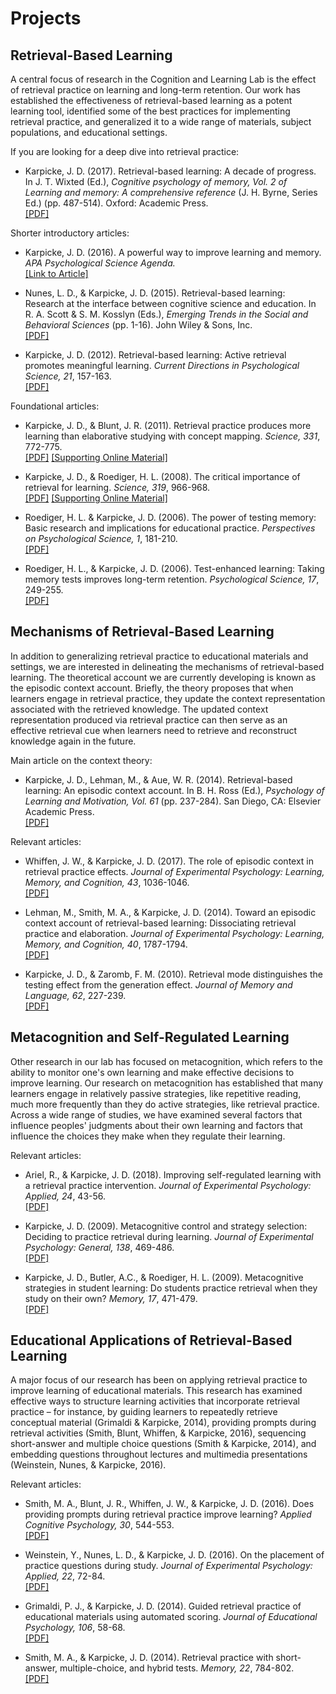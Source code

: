 # Projects

## Retrieval-Based Learning

A central focus of research in the Cognition and Learning Lab is the effect of retrieval practice on learning and long-term retention. Our work has established the effectiveness of retrieval-based learning as a potent learning tool, identified some of the best practices for implementing retrieval practice, and generalized it to a wide range of materials, subject populations, and educational settings.

If you are looking for a deep dive into retrieval practice:
                    
- Karpicke, J. D. (2017). Retrieval-based learning: A decade of progress. In J. T. Wixted (Ed.), <em>Cognitive psychology of memory, Vol. 2 of Learning and memory: A comprehensive reference</em> (J. H. Byrne, Series Ed.) (pp. 487-514). Oxford: Academic Press. <br> <a href="http://learninglab.psych.purdue.edu/downloads/inpress_Karpicke_Retrieval_Based_Learning_Review.pdf">[PDF]</a></li>
                    
Shorter introductory articles:

- Karpicke, J. D. (2016). A powerful way to improve learning and memory. <em>APA Psychological Science Agenda.</em> <br> <a href="http://www.apa.org/science/about/psa/2016/06/learning-memory.aspx">[Link to Article]</a>

- Nunes, L. D., &amp; Karpicke, J. D. (2015). Retrieval-based learning: Research at the interface between cognitive science and education. In R. A. Scott &amp; S. M. Kosslyn (Eds.), <em>Emerging Trends in the Social and Behavioral Sciences</em> (pp. 1-16). John Wiley &amp; Sons, Inc. <br> <a href="http://learninglab.psych.purdue.edu/downloads/2015_Nunes_Karpicke_Emerging_Trends.pdf">[PDF]</a>

- Karpicke, J. D. (2012). Retrieval-based learning: Active retrieval promotes meaningful learning. <em>Current Directions in Psychological Science, 21</em>, 157-163. <br> <a href="http://learninglab.psych.purdue.edu/downloads/2012_Karpicke_CDPS.pdf">[PDF]</a>

Foundational articles:
                    
- Karpicke, J. D., &amp; Blunt, J. R. (2011). Retrieval practice produces more learning than elaborative studying with concept mapping. <em>Science, 331</em>, 772-775. <br> <a href="http://learninglab.psych.purdue.edu/downloads/2011_Karpicke_Blunt_Science.pdf">[PDF]</a> <a href="http://learninglab.psych.purdue.edu/downloads/2011_Karpicke_Blunt_ScienceSupportingMaterial.pdf">[Supporting Online Material]</a>

- Karpicke, J. D., &amp; Roediger, H. L. (2008). The critical importance of retrieval for learning. <em>Science, 319</em>, 966-968. <br> <a href="http://learninglab.psych.purdue.edu/downloads/2008_Karpicke_Roediger_Science.pdf">[PDF]</a> <a href="http://learninglab.psych.purdue.edu/downloads/2008_Karpicke_Roediger_ScienceSupportingMaterial.pdf">[Supporting Online Material]</a></li>

- Roediger, H. L. &amp; Karpicke, J. D. (2006). The power of testing memory: Basic research and implications for educational practice. <em>Perspectives on Psychological Science, 1</em>, 181-210. <br> <a href="http://learninglab.psych.purdue.edu/downloads/2006_Roediger_Karpicke_Review.pdf">[PDF]</a></li>

- Roediger, H. L., &amp; Karpicke, J. D. (2006). Test-enhanced learning: Taking memory tests improves long-term retention. <em>Psychological Science, 17</em>, 249-255. <br> <a href="http://learninglab.psych.purdue.edu/downloads/2006_Roediger_Karpicke_PsychSci.pdf">[PDF]</a>


## Mechanisms of Retrieval-Based Learning

In addition to generalizing retrieval practice to educational materials and settings, we are interested in delineating the mechanisms of retrieval-based learning. The theoretical account we are currently developing is known as the episodic context account. Briefly, the theory proposes that when learners engage in retrieval practice, they update the context representation associated with the retrieved knowledge. The updated context representation produced via retrieval practice can then serve as an effective retrieval cue when learners need to retrieve and reconstruct knowledge again in the future.
                    
Main article on the context theory:

- Karpicke, J. D., Lehman, M., &amp; Aue, W. R. (2014). Retrieval-based learning: An episodic context account. In B. H. Ross (Ed.), <em>Psychology of Learning and Motivation, Vol. 61</em> (pp. 237-284). San Diego, CA: Elsevier Academic Press. <br> <a href="http://learninglab.psych.purdue.edu/downloads/2014_Karpicke_Lehman_Aue_PLM.pdf">[PDF]</a>
                    
Relevant articles:

- Whiffen, J. W., &amp; Karpicke, J. D. (2017). The role of episodic context in retrieval practice effects. <em>Journal of Experimental Psychology: Learning, Memory, and Cognition, 43</em>, 1036-1046. <br> <a href="http://learninglab.psych.purdue.edu/downloads/inpress_Whiffen_Karpicke_JEPLMC.pdf">[PDF]</a></li>

- Lehman, M., Smith, M. A., &amp; Karpicke, J. D. (2014). Toward an episodic context account of retrieval-based learning: Dissociating retrieval practice and elaboration. <em>Journal of Experimental Psychology: Learning, Memory, and Cognition, 40</em>, 1787-1794. <br> <a href="http://learninglab.psych.purdue.edu/downloads/2014_Lehman_Smith_Karpicke_JEPLMC.pdf">[PDF]</a></li>

- Karpicke, J. D., &amp; Zaromb, F. M. (2010). Retrieval mode distinguishes the testing effect from the generation effect. <em>Journal of Memory and Language, 62</em>, 227-239. <br> <a href="http://learninglab.psych.purdue.edu/downloads/2010_Karpicke_Zaromb_JML.pdf">[PDF]</a></li>


## Metacognition and Self-Regulated Learning

Other research in our lab has focused on metacognition, which refers to the ability to monitor one's own learning and make effective decisions to improve learning. Our research on metacognition has established that many learners engage in relatively passive strategies, like repetitive reading, much more frequently than they do active strategies, like retrieval practice. Across a wide range of studies, we have examined several factors that influence peoples' judgments about their own learning and factors that influence the choices they make when they regulate their learning.

Relevant articles:
                
- Ariel, R., &amp; Karpicke, J. D. (2018). Improving self-regulated learning with a retrieval practice intervention. <em>Journal of Experimental Psychology: Applied, 24</em>, 43-56. <br> <a href="http://learninglab.psych.purdue.edu/downloads/2018_Ariel_Karpicke_JEPA.pdf">[PDF]</a></li>

- Karpicke, J. D. (2009). Metacognitive control and strategy selection: Deciding to practice retrieval during learning. <em>Journal of Experimental Psychology: General, 138</em>, 469-486. <br> <a href="http://learninglab.psych.purdue.edu/downloads/2009_Karpicke_JEPGeneral.pdf">[PDF]</a>

- Karpicke, J. D., Butler, A.C., &amp; Roediger, H. L. (2009). Metacognitive strategies in student learning: Do students practice retrieval when they study on their own? <em>Memory, 17</em>, 471-479. <br> <a href="http://learninglab.psych.purdue.edu/downloads/2009_Karpicke_Butler_Roediger.pdf">[PDF]</a>


## Educational Applications of Retrieval-Based Learning

A major focus of our research has been on applying retrieval practice to improve learning of educational materials. This research has examined effective ways to structure learning activities that incorporate retrieval practice – for instance, by guiding learners to repeatedly retrieve conceptual material (Grimaldi & Karpicke, 2014), providing prompts during retrieval activities (Smith, Blunt, Whiffen, & Karpicke, 2016), sequencing short-answer and multiple choice questions (Smith & Karpicke, 2014), and embedding questions throughout lectures and multimedia presentations (Weinstein, Nunes, & Karpicke, 2016).
                    
Relevant articles:

- Smith, M. A., Blunt, J. R., Whiffen, J. W., &amp; Karpicke, J. D. (2016). Does providing prompts during retrieval practice improve learning? <em>Applied Cognitive Psychology, 30</em>, 544-553. <br> <a href="http://learninglab.psych.purdue.edu/downloads/2016_Smith_Blunt_Whiffen_Karpicke_ACP.pdf">[PDF]</a>

- Weinstein, Y., Nunes, L. D., &amp; Karpicke, J. D. (2016). On the placement of practice questions during study. <em>Journal of Experimental Psychology: Applied, 22</em>, 72-84. <br> <a href="http://learninglab.psych.purdue.edu/downloads/2016_Weinstein_Nunes_Karpicke_JEPA.pdf">[PDF]</a>

- Grimaldi, P. J., &amp; Karpicke, J. D. (2014). Guided retrieval practice of educational materials using automated scoring. <em>Journal of Educational Psychology, 106</em>, 58-68. <br> <a href="http://learninglab.psych.purdue.edu/downloads/2014_Grimaldi_Karpicke_JEDP.pdf">[PDF]</a>

- Smith, M. A., &amp; Karpicke, J. D. (2014). Retrieval practice with short-answer, multiple-choice, and hybrid tests. <em>Memory, 22</em>, 784-802. <br> <a href="http://learninglab.psych.purdue.edu/downloads/2014_Smith_Karpicke_Memory.pdf">[PDF]</a>
